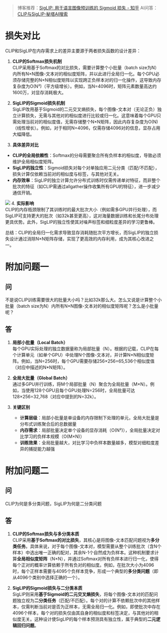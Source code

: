 > 博客推荐：[SigLIP: 用于语言图像预训练的 Sigmoid 损失 - 知乎](https://zhuanlan.zhihu.com/p/709572492)
> AI问答：[CLIP与SigLIP-秘塔AI搜索](https://metaso.cn/search/8613520963070926848?q=%E5%80%BC%E5%BE%97%E6%B3%A8%E6%84%8F%E7%9A%84%E6%98%AF%EF%BC%8CCLIP+%E5%92%8C+SigLIP+%E9%83%BD%E8%AE%A1%E7%AE%97%E5%B0%8F%E6%89%B9%E9%87%8F%E4%B8%AD%E6%AF%8F%E5%AF%B9%EF%BC%88%E6%AD%A3%2F%E8%B4%9F%EF%BC%89%E4%B9%8B%E9%97%B4%E7%9A%84%E7%9B%B8%E4%BC%BC%E6%80%A7%E3%80%82%E7%84%B6%E8%80%8C%EF%BC%8C%E6%AF%8F%E4%B8%AA%E6%8D%9F%E5%A4%B1%E7%9A%84%E5%86%85%E5%AD%98%E9%9C%80%E6%B1%82%E9%83%BD%E5%AD%98%E5%9C%A8%E7%BB%86%E5%BE%AE%E5%B7%AE%E5%BC%82%E3%80%82%E4%BD%BF%E7%94%A8+CLIP%EF%BC%8C%E6%AF%8F%E4%B8%AAGPU+%E9%83%BD%E4%BC%9A%E4%B8%BA%E6%89%80%E6%9C%89%E6%88%90%E5%AF%B9%E7%9B%B8%E4%BC%BC%E6%80%A7%E7%BB%B4%E6%8A%A4%E4%B8%80%E4%B8%AANxN%E7%9F%A9%E9%98%B5%EF%BC%8C%E4%BB%A5%E4%BE%BF%E5%AF%B9%E6%AD%A3)
> 
# 损失对比

CLIP和SigLIP在内存需求上的差异主要源于两者损失函数的设计差异：

1. **CLIP的Softmax损失机制**  
CLIP采用基于Softmax的对比损失，需要计算整个小批量（batch size为N）内所有N×N图像-文本对的相似度矩阵，并以此进行全局归一化。每个GPU必须存储完整的N×N相似度矩阵以实现跨正负样本对的归一化操作，这导致内存复杂度为O(N²)（平方级增长）。例如，当N=4096时，矩阵元素数量高达约1600万，对显存消耗极大。

2. **SigLIP的Sigmoid损失机制**  
SigLIP改用基于Sigmoid的二元交叉熵损失，每个图像-文本对（无论正负）独立计算损失，无需与其他对的相似度进行比较或归一化。这意味着每个GPU只需处理当前对的相似度值，无需存储整个N×N矩阵，因此内存复杂度为O(N)（线性增长）。例如，对于相同N=4096，仅需存储4096对的信息，显存占用大幅降低。

3. **具体差异对比**  
- **CLIP的全局依赖性**：Softmax的分母需要聚合所有负样本的相似度，导致必须维护全局相似度矩阵。  
- **SigLIP的独立性**：Sigmoid损失对每个对单独应用二元分类（匹配/不匹配），损失计算仅依赖当前对的相似度与标签，与其他对无关。  
- **内存效率**：SigLIP的独立计算允许分布式训练时仅需传递单对特征，而非整个批次的特征（如CLIP需通过allgather操作收集所有GPU的特征），进一步减少通信开销。

![](https://metaso-static.oss-cn-beijing.aliyuncs.com/metaso/pdf2texts_reading_mode/figures/6c1328ba-a7de-497f-88a6-385dec3c031c/2_3.jpg)
4. **实际影响**  
CLIP的内存瓶颈限制了其训练时的最大批次大小（例如需多GPU并行处理），而SigLIP可支持更大的批次（如32k甚至更高），这对海量数据训练和长尾分布处理更具优势。此外，SigLIP的独立性使其对噪声标签和细粒度差异的学习更鲁棒。

总结：CLIP的全局归一化需求导致显存消耗随批次平方增长，而SigLIP的独立损失设计通过消除N×N矩阵存储，实现了更高效的内存利用，成为其核心改进之一。


# 附加问题一
## 问

不是说CLIP训练需要很大的批量大小吗？比如32k那么大。怎么又说是计算整个小批量（batch size为N）内所有N×N图像-文本对的相似度矩阵呢？怎么是小批量呢？

## 答

1. **局部小批量（Local Batch）**  
   每个GPU实际处理的独立数据量称为局部批量（N）。根据的记载，CLIP在每个计算单元（如单个GPU）中处理N个图像-文本对，并计算N×N相似度矩阵。例如，当N=256时，每个GPU需要存储256×256=65,536个相似度值（对应中描述的N*N矩阵）。

2. **全局大批量（Global Batch）**  
   通过多GPU并行训练，将M个局部批量（N）聚合为全局批量（M×N）。例如，当使用128个GPU且每个GPU处理N=256时，全局批量可达128×256=32,768（对应中提到的N=32k）。

3. **关键区别**  
   - **计算层级**：局部小批量是单设备的内存限制下处理的单元，全局大批量是分布式训练聚合后的总数据量  
   - **内存需求**：局部批量决定单个设备的显存消耗（O(N²)），全局批量决定对比学习的负样本规模（O(M×N)）  
   - **训练效果**：全局批量越大，对比学习中负样本数量越多，模型对细粒度差异的捕捉能力越强

# 附加问题二

## 问
 CLIP为何是多分类问题，SigLIP为何是二分类问题
## 答
1. **CLIP的Softmax损失与多分类本质**  
    CLIP采用**基于Softmax的对比损失**，其核心是将图像-文本匹配问题视为**多分类任务**。具体来说，对于每个图像-文本对，模型需要从整个训练批次（含N个样本）中选出唯一正确的配对，其余N-1个自然成为负样本。这种机制要求计算**全局相似度矩阵**（N×N），并通过Softmax对所有负样本进行归一化，使得每个正对的概率计算依赖于所有负对的相似度。例如，在批次大小为4096时，每个正样本需要与4095个负样本竞争，形成一个典型的**多分类问题**（即从4096个类别中选择正确的一个）。
    
2. **SigLIP的Sigmoid损失与二分类本质**  
    SigLIP则采用**基于Sigmoid的二元交叉熵损失**，将每个图像-文本对的匹配问题独立视为**二分类任务**（匹配/不匹配）。每个对的计算不依赖批次中的其他样本，仅需判断当前对是否为正样本，无需全局归一化。例如，即使批次中存在4096个样本，每个对的损失仅由其自身的相似度和标签决定，与其他对的相似度无关。这种设计使SigLIP的每个样本预测具有独立性，属于典型的**二元逻辑回归问题**。



